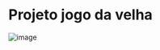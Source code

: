 # Projeto jogo da velha
![image](https://user-images.githubusercontent.com/88171582/133948237-5912d0da-fc07-4602-8367-6eec52023572.png)
